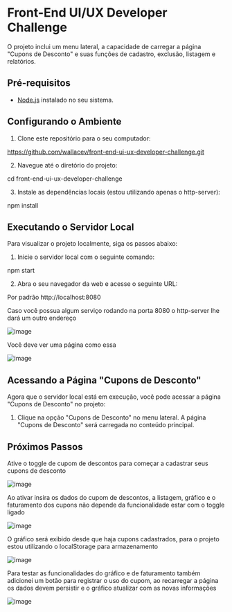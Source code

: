 # Front-End UI/UX Developer Challenge

O projeto inclui um menu lateral, a capacidade de carregar a página "Cupons de Desconto" e suas funções de cadastro, exclusão, listagem e relatórios.

## Pré-requisitos

- [Node.js](https://nodejs.org) instalado no seu sistema.

## Configurando o Ambiente

1. Clone este repositório para o seu computador:

https://github.com/wallacev/front-end-ui-ux-developer-challenge.git


2. Navegue até o diretório do projeto:

cd front-end-ui-ux-developer-challenge


3. Instale as dependências locais (estou utilizando apenas o http-server):

npm install


## Executando o Servidor Local

Para visualizar o projeto localmente, siga os passos abaixo:

1. Inicie o servidor local com o seguinte comando:

npm start


2. Abra o seu navegador da web e acesse o seguinte URL:

Por padrão http://localhost:8080

Caso você possua algum serviço rodando na porta 8080 o http-server lhe dará um outro endereço

![image](https://github.com/wallacev/front-end-ui-ux-developer-challenge/assets/18698901/dc39b686-8836-47a8-b53e-36fe7f151d9a)



Você deve ver uma página como essa 

![image](https://github.com/wallacev/front-end-ui-ux-developer-challenge/assets/18698901/40e89875-1792-4018-b2fb-72e7576bae20)



## Acessando a Página "Cupons de Desconto"

Agora que o servidor local está em execução, você pode acessar a página "Cupons de Desconto" no projeto:


1. Clique na opção "Cupons de Desconto" no menu lateral. A página "Cupons de Desconto" será carregada no conteúdo principal.

## Próximos Passos

Ative o toggle de cupom de descontos para começar a cadastrar seus cupons de desconto

![image](https://github.com/wallacev/front-end-ui-ux-developer-challenge/assets/18698901/81ce868e-fa70-437a-9d74-4a2d873b34cb)


Ao ativar insira os dados do cupom de descontos, a listagem, gráfico e o faturamento dos cupons não depende da funcionalidade estar com o toggle ligado



![image](https://github.com/wallacev/front-end-ui-ux-developer-challenge/assets/18698901/7449816a-2b2f-417d-ae03-56fdaefdb6c7)


O gráfico será exibido desde que haja cupons cadastrados, para o projeto estou utilizando o localStorage para armazenamento

![image](https://github.com/wallacev/front-end-ui-ux-developer-challenge/assets/18698901/a00e1a11-5198-4f46-9b3e-67b296391144)


Para testar as funcionalidades do gráfico e de faturamento também adicionei um botão para registrar o uso do cupom, ao recarregar a página os dados devem persistir e o gráfico atualizar com as novas informações

![image](https://github.com/wallacev/front-end-ui-ux-developer-challenge/assets/18698901/fb59a9cc-f30d-4856-80a9-a08b5c14a883)



